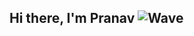 ## Hi there, I'm Pranav ![Wave](https://user-images.githubusercontent.com/1303154/88677602-1635ba80-d120-11ea-84d8-d263ba5fc3c0.gif)

<!--
**pranavpandey2511/pranavpandey2511** is a ✨ _special_ ✨ repository because its `README.md` (this file) appears on your GitHub profile.

Here are some ideas to get you started:

- 🔭 I’m currently working on ...
- 🌱 I’m currently learning ...
- 👯 I’m looking to collaborate on ...
- 🤔 I’m looking for help with ...
- 💬 Ask me about ...
- 📫 How to reach me: ...
- 😄 Pronouns: ...
- ⚡ Fun fact: ...
-->
